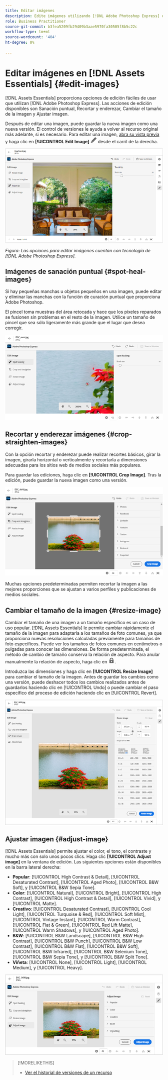 ```yaml
---
title: Editar imágenes
description: Edite imágenes utilizando [!DNL Adobe Photoshop Express] opciones con tecnología y guarde las imágenes actualizadas como versiones.
role: Business Practitioner
source-git-commit: b3fea5209fb29409b3aae5970fa30505f8b5c22c
workflow-type: tm+mt
source-wordcount: '404'
ht-degree: 0%

---
```



# Editar imágenes en [!DNL Assets Essentials] {#edit-images}

[!DNL Assets Essentials] proporciona opciones de edición fáciles de usar que utilizan  [!DNL Adobe Photoshop Express]. Las acciones de edición disponibles son Sanación puntual, Recortar y enderezar, Cambiar el tamaño de la imagen y Ajustar imagen.

Después de editar una imagen, puede guardar la nueva imagen como una nueva versión. El control de versiones le ayuda a volver al recurso original más adelante, si es necesario. Para editar una imagen, [abra su vista previa](/help/navigate-view.md#preview-assets) y haga clic en **[!UICONTROL Edit Image]** ![editar icono](assets/do-not-localize/edit-icon.png) desde el carril de la derecha.

![Opciones para editar una imagen](assets/edit-image2.png)

*Figura: Las opciones para editar imágenes cuentan con tecnología de  [!DNL Adobe Photoshop Express].*

## Imágenes de sanación puntual {#spot-heal-images}

Si hay pequeñas manchas u objetos pequeños en una imagen, puede editar y eliminar las manchas con la función de curación puntual que proporciona Adobe Photoshop.

El pincel toma muestras del área retocada y hace que los píxeles reparados se fusionen sin problemas en el resto de la imagen. Utilice un tamaño de pincel que sea sólo ligeramente más grande que el lugar que desea corregir.

![Opción de edición de sanación puntual](assets/edit-spot-healing.png)

<!-- TBD: See if we should give backlinks to PS docs for these concepts.
For more information about how Spot Healing works in Photoshop, see [retouching and repairing photos](https://helpx.adobe.com/photoshop/using/retouching-repairing-images.html). -->

## Recortar y enderezar imágenes {#crop-straighten-images}

Con la opción recortar y enderezar puede realizar recortes básicos, girar la imagen, girarla horizontal o verticalmente y recortarla a dimensiones adecuadas para los sitios web de medios sociales más populares.

Para guardar las ediciones, haga clic en **[!UICONTROL Crop Image]**. Tras la edición, puede guardar la nueva imagen como una versión.

![Opción para recortar y enderezar](assets/edit-crop-straighten.png)

Muchas opciones predeterminadas permiten recortar la imagen a las mejores proporciones que se ajustan a varios perfiles y publicaciones de medios sociales.

## Cambiar el tamaño de la imagen {#resize-image}

Cambiar el tamaño de una imagen a un tamaño específico es un caso de uso popular. [!DNL Assets Essentials] le permite cambiar rápidamente el tamaño de la imagen para adaptarla a los tamaños de foto comunes, ya que proporciona nuevas resoluciones calculadas previamente para tamaños de foto específicos. Puede ver los tamaños de fotos comunes en centímetros o pulgadas para conocer las dimensiones. De forma predeterminada, el método de cambio de tamaño conserva la relación de aspecto. Para anular manualmente la relación de aspecto, haga clic en ![](assets/do-not-localize/lock-closed-icon.png).

Introduzca las dimensiones y haga clic en **[!UICONTROL Resize Image]** para cambiar el tamaño de la imagen. Antes de guardar los cambios como una versión, puede deshacer todos los cambios realizados antes de guardarlos haciendo clic en [!UICONTROL Undo] o puede cambiar el paso específico del proceso de edición haciendo clic en [!UICONTROL Revert].

![Opciones al cambiar el tamaño de una imagen](assets/resize-image.png)

## Ajustar imagen {#adjust-image}

[!DNL Assets Essentials] permite ajustar el color, el tono, el contraste y mucho más con solo unos pocos clics. Haga clic **[!UICONTROL Adjust image]** en la ventana de edición. Las siguientes opciones están disponibles en la barra lateral derecha:

* **Popular**:  [!UICONTROL High Contrast & Detail],  [!UICONTROL Desaturated Contrast],  [!UICONTROL Aged Photo],  [!UICONTROL B&W Soft], y  [!UICONTROL B&W Sepia Tone].
* **Color**:  [!UICONTROL Natural],  [!UICONTROL Bright],  [!UICONTROL High Contrast],  [!UICONTROL High Contrast & Detail],  [!UICONTROL Vivid], y  [!UICONTROL Matte].
* **Creativo**:  [!UICONTROL Desaturated Contrast],  [!UICONTROL Cool Light],  [!UICONTROL Turquoise & Red],  [!UICONTROL Soft Mist],  [!UICONTROL Vintage Instant],  [!UICONTROL Warm Contrast],  [!UICONTROL Flat & Green],  [!UICONTROL Red Lift Matte],  [!UICONTROL Warm Shadows], y  [!UICONTROL Aged Photo].
* **B&amp;W**:  [!UICONTROL B&W Landscape],  [!UICONTROL B&W High Contrast],  [!UICONTROL B&W Punch],  [!UICONTROL B&W Low Contrast],  [!UICONTROL B&W Flat],  [!UICONTROL B&W Soft],  [!UICONTROL B&W Infrared],  [!UICONTROL B&W Selenium Tone],  [!UICONTROL B&W Sepia Tone], y  [!UICONTROL B&W Split Tone].
* **Viñeta**:  [!UICONTROL None],  [!UICONTROL Light],  [!UICONTROL Medium], y  [!UICONTROL Heavy].

![Ajustar imagen al editar](assets/adjust-image.png)

<!--
TBD: Insert a video of the available social media options.
-->

>[!MORELIKETHIS]
>
>* [Ver el historial de versiones de un recurso](/help/navigate-view.md)

